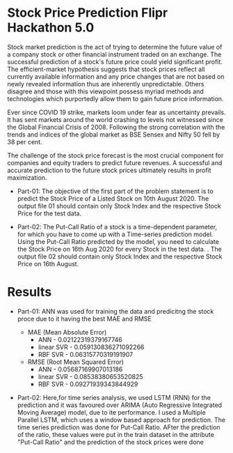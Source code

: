 # Stock Price Prediction Flipr Hackathon 5.0
Stock market prediction is the act of trying to determine the future value of a company stock
or other financial instrument traded on an exchange. The successful prediction of a stock's
future price could yield significant profit. The efficient-market hypothesis suggests that stock
prices reflect all currently available information and any price changes that are not based on
newly revealed information thus are inherently unpredictable. Others disagree and those
with this viewpoint possess myriad methods and technologies which purportedly allow them
to gain future price information.

Ever since COVID 19 strike, markets loom under fear as uncertainty prevails. lt has sent
markets around the world crashing to levels not witnessed since the Global Financial Crisis
of 2008. Following the strong correlation with the trends and indices of the global market as
BSE Sensex and Nifty 50 fell by 38 per cent.

The challenge of the stock price forecast is the most crucial component for companies and
equity traders to predict future revenues. A successful and accurate prediction to the future
stock prices ultimately results in profit maximization.

- Part-01:
The objective of the first part of the problem statement is to predict the Stock Price of a
Listed Stock on 10th August 2020. The output file 01 should contain only Stock Index and
the respective Stock Price for the test data.

- Part-02:
The Put-Call Ratio of a stock is a time-dependent parameter, for which you have to come up
with a Time-series prediction model. Using the Put-Call Ratio predicted by the model, you
need to calculate the Stock Price on 16th Aug 2020 for every Stock in the test data. . The
output file 02 should contain only Stock Index and the respective Stock Price on 16th August.

# Results
- Part-01:
ANN was used for training the data and predicitng the stock proce due to it having the best MAE and RMSE
  - MAE (Mean Absolute Error)
    - ANN - 0.02122319379167746
    - linear SVR - 0.059130836271092266
    - RBF SVR - 0.06315770319191907
  - RMSE (Root Mean Squared Error)
    - ANN - 0.05687169907013186
    - linear SVR - 0.08538380653520825
    - RBF SVR - 0.09271939343844929

- Part-02:
Here,for time series analysis, we used LSTM (RNN) for the prediction and it was favoured over ARIMA (Auto Regressive Integrated Moving Average) model, due to ite performance. I used a Multiple Parallel LSTM, which uses a window based approach for prediction. The time series prediction was done for Put-Call Ratio. AFter the prediction of the ratio, these values were put in the train dataset in the attribute "Put-Call Ratio" and the prediction of the stock prices were done
